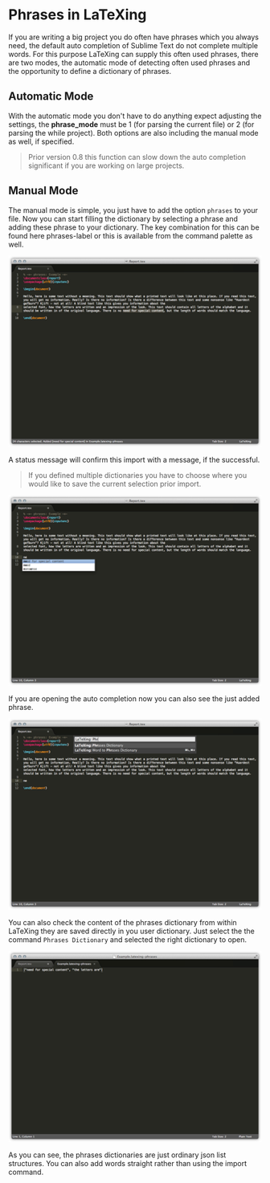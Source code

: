 # Phrases in LaTeXing

If you are writing a big project you do often have phrases which you always
need, the default auto completion of Sublime Text do not complete multiple
words. For this purpose LaTeXing can supply this often used phrases, there are
two modes, the automatic mode of detecting often used phrases and the
opportunity to define a dictionary of phrases.

## Automatic Mode

With the automatic mode you don't have to do anything expect adjusting the
settings, the **phrase\_mode** must be 1 (for parsing the current file) or 2
(for parsing the while project). Both options are also including the manual
mode as well, if specified.

> Prior version 0.8 this function can slow down the auto completion
> significant if you are working on large projects.

## Manual Mode

The manual mode is simple, you just have to add the option `phrases` to your
file. Now you can start filling the dictionary by selecting a phrase and
adding these phrase to your dictionary. The key combination for this can be
found here phrases-label or this is available from the command palette as
well.

![](images/phrases_1.jpg)

A status message will confirm this import with a message, if the successful.

> If you defined multiple dictionaries you have to choose where you would like
> to save the current selection prior import.

![](images/phrases_2.jpg)

If you are opening the auto completion now you can also see the just added
phrase.

![](images/phrases_3.jpg)

You can also check the content of the phrases dictionary from within LaTeXing
they are saved directly in you user dictionary. Just select the the command
`Phrases Dictionary` and selected the right dictionary to open.

![](images/phrases_4.jpg)

As you can see, the phrases dictionaries are just ordinary json list
structures. You can also add words straight rather than using the import
command.
